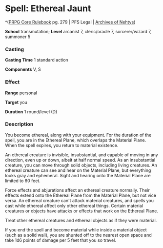 # Spell: Ethereal Jaunt

^([PRPG Core Rulebook][ss-ethereal-jaunt] pg. 279 | PFS Legal | [Archives of Nehtys][sn-ethereal-jaunt])

**School** transmutation; **Level** arcanist 7, cleric/oracle 7, sorcerer/wizard 7, summoner 5

### Casting

**Casting Time** 1 standard action  

**Components** V, S

### Effect

**Range** personal  

**Target** you  

**Duration** 1 round/level (D)

### Description

You become ethereal, along with your equipment. For the duration of the spell, you are in the Ethereal Plane, which overlaps the Material Plane. When the spell expires, you return to material existence.  

An ethereal creature is invisible, insubstantial, and capable of moving in any direction, even up or down, albeit at half normal speed. As an insubstantial creature, you can move through solid objects, including living creatures. An ethereal creature can see and hear on the Material Plane, but everything looks gray and ephemeral. Sight and hearing onto the Material Plane are limited to 60 feet.  

Force effects and abjurations affect an ethereal creature normally. Their effects extend onto the Ethereal Plane from the Material Plane, but not vice versa. An ethereal creature can't attack material creatures, and spells you cast while ethereal affect only other ethereal things. Certain material creatures or objects have attacks or effects that work on the Ethereal Plane.  

Treat other ethereal creatures and ethereal objects as if they were material.   

If you end the spell and become material while inside a material object (such as a solid wall), you are shunted off to the nearest open space and take 1d6 points of damage per 5 feet that you so travel.

[ss-ethereal-jaunt]: http://paizo.com/pathfinderRPG/v57
[sn-ethereal-jaunt]: http://www.archivesofnethys.com/SpellDisplay.aspx?ItemName=Ethereal%20Jaunt